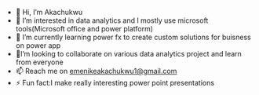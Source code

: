 - 👋 Hi, I’m Akachukwu
- 👀 I’m interested in data analytics and I mostly use microsoft tools(Microsoft office and power platform)
- 🌱 I’m currently learning power fx to create custom solutions for buisness on power app
- 🤝I’m looking to collaborate on various data analytics project and learn from everyone
- 📫 Reach me on emenikeakachukwu1@gmail.com
- ⚡ Fun fact:I make really interesting power point presentations 

<!---
AK-154/AK-154 is a ✨ special ✨ repository because its `README.md` (this file) appears on your GitHub profile.
You can click the Preview link to take a look at your changes.
--->
